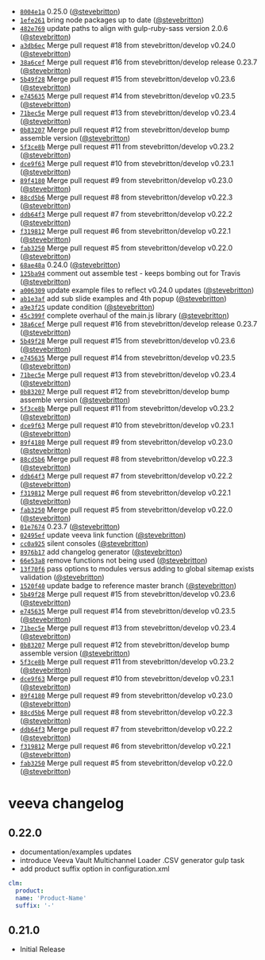 * [`8004e1a`](https://github.com/stevebritton/veeva/commit/8004e1a4ecacc4f8e70e668673b8d0e0f5e07230)
  0.25.0
  ([@stevebritton](https://github.com/stevebritton))
* [`1efe261`](https://github.com/stevebritton/veeva/commit/1efe26175edc1d3ef34f461dd789454270697ba3)
  bring node packages up to date
  ([@stevebritton](https://github.com/stevebritton))
* [`482e769`](https://github.com/stevebritton/veeva/commit/482e769bc9129af493c061ef7f6ba1dca12b5cf5)
  update paths to align with gulp-ruby-sass version 2.0.6
  ([@stevebritton](https://github.com/stevebritton))
* [`a3db6ec`](https://github.com/stevebritton/veeva/commit/a3db6ec1642b97466f12e54443efb751025e4b1c)
  Merge pull request #18 from stevebritton/develop
  v0.24.0
  ([@stevebritton](https://github.com/stevebritton))
* [`38a6cef`](https://github.com/stevebritton/veeva/commit/38a6cef17ad66f68a23a74f05599a1718bbb0a9a)
  Merge pull request #16 from stevebritton/develop
  release 0.23.7
  ([@stevebritton](https://github.com/stevebritton))
* [`5b49f28`](https://github.com/stevebritton/veeva/commit/5b49f286273c1af94ec3e1fac37c9c05a234065e)
  Merge pull request #15 from stevebritton/develop
  v0.23.6
  ([@stevebritton](https://github.com/stevebritton))
* [`e745635`](https://github.com/stevebritton/veeva/commit/e7456357405e00c1b0e996b9dde013ae417b4acc)
  Merge pull request #14 from stevebritton/develop
  v0.23.5
  ([@stevebritton](https://github.com/stevebritton))
* [`71bec5e`](https://github.com/stevebritton/veeva/commit/71bec5e0484824730394c4da3fbdc8197fd33ce7)
  Merge pull request #13 from stevebritton/develop
  v0.23.4
  ([@stevebritton](https://github.com/stevebritton))
* [`0b83207`](https://github.com/stevebritton/veeva/commit/0b83207ecda4cb972b8794b2c6baeedded8fcce0)
  Merge pull request #12 from stevebritton/develop
  bump assemble version
  ([@stevebritton](https://github.com/stevebritton))
* [`5f3ce8b`](https://github.com/stevebritton/veeva/commit/5f3ce8b9694337fb3a51d114fd5492d311e4edb2)
  Merge pull request #11 from stevebritton/develop
  v0.23.2
  ([@stevebritton](https://github.com/stevebritton))
* [`dce9f63`](https://github.com/stevebritton/veeva/commit/dce9f63647c8ee6868cda957162a8519751a914d)
  Merge pull request #10 from stevebritton/develop
  v0.23.1
  ([@stevebritton](https://github.com/stevebritton))
* [`89f4180`](https://github.com/stevebritton/veeva/commit/89f41800da2e9a96a5bbfab56b5e5224c3364591)
  Merge pull request #9 from stevebritton/develop
  v0.23.0
  ([@stevebritton](https://github.com/stevebritton))
* [`88cd5b6`](https://github.com/stevebritton/veeva/commit/88cd5b6667dd3a2caf66a50c4a3beee2f72d8b1a)
  Merge pull request #8 from stevebritton/develop
  v0.22.3
  ([@stevebritton](https://github.com/stevebritton))
* [`ddb64f3`](https://github.com/stevebritton/veeva/commit/ddb64f36614587e777303abb29747050f6f363b6)
  Merge pull request #7 from stevebritton/develop
  v0.22.2
  ([@stevebritton](https://github.com/stevebritton))
* [`f319812`](https://github.com/stevebritton/veeva/commit/f319812e1c86add36eb6a9c6172848c3a5303cd9)
  Merge pull request #6 from stevebritton/develop
  v0.22.1
  ([@stevebritton](https://github.com/stevebritton))
* [`fab3250`](https://github.com/stevebritton/veeva/commit/fab32504f9dac66216b7ab298b2290d928eb3d06)
  Merge pull request #5 from stevebritton/develop
  v0.22.0
  ([@stevebritton](https://github.com/stevebritton))
* [`68ae48a`](https://github.com/stevebritton/veeva/commit/68ae48a9efe516a2d106d47b3eb99dfcc23ff496)
  0.24.0
  ([@stevebritton](https://github.com/stevebritton))
* [`125ba94`](https://github.com/stevebritton/veeva/commit/125ba94690536e155012987488eb3a30767e55b9)
  comment out assemble test - keeps bombing out for Travis
  ([@stevebritton](https://github.com/stevebritton))
* [`a006309`](https://github.com/stevebritton/veeva/commit/a0063098a89aaeb9caabe051ca66f1ce4e616cdf)
  update example files to reflect v0.24.0 updates
  ([@stevebritton](https://github.com/stevebritton))
* [`ab1e3af`](https://github.com/stevebritton/veeva/commit/ab1e3af09a55d98bb7e47f1723bcf9c18eeac0cc)
  add sub slide examples and 4th popup
  ([@stevebritton](https://github.com/stevebritton))
* [`a9e3f25`](https://github.com/stevebritton/veeva/commit/a9e3f25292fb043fa91bed684bc5b23beccf39b9)
  update condition
  ([@stevebritton](https://github.com/stevebritton))
* [`45c399f`](https://github.com/stevebritton/veeva/commit/45c399f395dfdb8b64faf3ed67d5e7a1d842dd1a)
  complete overhaul of the main.js library
  ([@stevebritton](https://github.com/stevebritton))
* [`38a6cef`](https://github.com/stevebritton/veeva/commit/38a6cef17ad66f68a23a74f05599a1718bbb0a9a)
  Merge pull request #16 from stevebritton/develop
  release 0.23.7
  ([@stevebritton](https://github.com/stevebritton))
* [`5b49f28`](https://github.com/stevebritton/veeva/commit/5b49f286273c1af94ec3e1fac37c9c05a234065e)
  Merge pull request #15 from stevebritton/develop
  v0.23.6
  ([@stevebritton](https://github.com/stevebritton))
* [`e745635`](https://github.com/stevebritton/veeva/commit/e7456357405e00c1b0e996b9dde013ae417b4acc)
  Merge pull request #14 from stevebritton/develop
  v0.23.5
  ([@stevebritton](https://github.com/stevebritton))
* [`71bec5e`](https://github.com/stevebritton/veeva/commit/71bec5e0484824730394c4da3fbdc8197fd33ce7)
  Merge pull request #13 from stevebritton/develop
  v0.23.4
  ([@stevebritton](https://github.com/stevebritton))
* [`0b83207`](https://github.com/stevebritton/veeva/commit/0b83207ecda4cb972b8794b2c6baeedded8fcce0)
  Merge pull request #12 from stevebritton/develop
  bump assemble version
  ([@stevebritton](https://github.com/stevebritton))
* [`5f3ce8b`](https://github.com/stevebritton/veeva/commit/5f3ce8b9694337fb3a51d114fd5492d311e4edb2)
  Merge pull request #11 from stevebritton/develop
  v0.23.2
  ([@stevebritton](https://github.com/stevebritton))
* [`dce9f63`](https://github.com/stevebritton/veeva/commit/dce9f63647c8ee6868cda957162a8519751a914d)
  Merge pull request #10 from stevebritton/develop
  v0.23.1
  ([@stevebritton](https://github.com/stevebritton))
* [`89f4180`](https://github.com/stevebritton/veeva/commit/89f41800da2e9a96a5bbfab56b5e5224c3364591)
  Merge pull request #9 from stevebritton/develop
  v0.23.0
  ([@stevebritton](https://github.com/stevebritton))
* [`88cd5b6`](https://github.com/stevebritton/veeva/commit/88cd5b6667dd3a2caf66a50c4a3beee2f72d8b1a)
  Merge pull request #8 from stevebritton/develop
  v0.22.3
  ([@stevebritton](https://github.com/stevebritton))
* [`ddb64f3`](https://github.com/stevebritton/veeva/commit/ddb64f36614587e777303abb29747050f6f363b6)
  Merge pull request #7 from stevebritton/develop
  v0.22.2
  ([@stevebritton](https://github.com/stevebritton))
* [`f319812`](https://github.com/stevebritton/veeva/commit/f319812e1c86add36eb6a9c6172848c3a5303cd9)
  Merge pull request #6 from stevebritton/develop
  v0.22.1
  ([@stevebritton](https://github.com/stevebritton))
* [`fab3250`](https://github.com/stevebritton/veeva/commit/fab32504f9dac66216b7ab298b2290d928eb3d06)
  Merge pull request #5 from stevebritton/develop
  v0.22.0
  ([@stevebritton](https://github.com/stevebritton))
* [`01e7674`](https://github.com/stevebritton/veeva/commit/01e7674be2dd9a898790470530439e94ecdd8d9a)
  0.23.7
  ([@stevebritton](https://github.com/stevebritton))
* [`02495ef`](https://github.com/stevebritton/veeva/commit/02495efd8f6a2f51d4fe8554f2846c360e6f9e6a)
  update veeva link function
  ([@stevebritton](https://github.com/stevebritton))
* [`cc0a925`](https://github.com/stevebritton/veeva/commit/cc0a925fb097edb33f4078b63cdd9afe346e175c)
  silent consoles
  ([@stevebritton](https://github.com/stevebritton))
* [`8976b17`](https://github.com/stevebritton/veeva/commit/8976b17d0fb7abc52400e7652b566073d9050bc4)
  add changelog generator
  ([@stevebritton](https://github.com/stevebritton))
* [`66e53a8`](https://github.com/stevebritton/veeva/commit/66e53a808b69943ad358d822d94c3b2d62263aa6)
  remove functions not being used
  ([@stevebritton](https://github.com/stevebritton))
* [`13f70f6`](https://github.com/stevebritton/veeva/commit/13f70f66311d5c556ed2464226aaf591e3dce0b4)
  pass options to modules versus adding to global sitemap exists validation
  ([@stevebritton](https://github.com/stevebritton))
* [`1520f40`](https://github.com/stevebritton/veeva/commit/1520f40cb9ae410ebe8a7e5fc2f157649efc76f0)
  update badge to reference master branch
  ([@stevebritton](https://github.com/stevebritton))
* [`5b49f28`](https://github.com/stevebritton/veeva/commit/5b49f286273c1af94ec3e1fac37c9c05a234065e)
  Merge pull request #15 from stevebritton/develop
  v0.23.6
  ([@stevebritton](https://github.com/stevebritton))
* [`e745635`](https://github.com/stevebritton/veeva/commit/e7456357405e00c1b0e996b9dde013ae417b4acc)
  Merge pull request #14 from stevebritton/develop
  v0.23.5
  ([@stevebritton](https://github.com/stevebritton))
* [`71bec5e`](https://github.com/stevebritton/veeva/commit/71bec5e0484824730394c4da3fbdc8197fd33ce7)
  Merge pull request #13 from stevebritton/develop
  v0.23.4
  ([@stevebritton](https://github.com/stevebritton))
* [`0b83207`](https://github.com/stevebritton/veeva/commit/0b83207ecda4cb972b8794b2c6baeedded8fcce0)
  Merge pull request #12 from stevebritton/develop
  bump assemble version
  ([@stevebritton](https://github.com/stevebritton))
* [`5f3ce8b`](https://github.com/stevebritton/veeva/commit/5f3ce8b9694337fb3a51d114fd5492d311e4edb2)
  Merge pull request #11 from stevebritton/develop
  v0.23.2
  ([@stevebritton](https://github.com/stevebritton))
* [`dce9f63`](https://github.com/stevebritton/veeva/commit/dce9f63647c8ee6868cda957162a8519751a914d)
  Merge pull request #10 from stevebritton/develop
  v0.23.1
  ([@stevebritton](https://github.com/stevebritton))
* [`89f4180`](https://github.com/stevebritton/veeva/commit/89f41800da2e9a96a5bbfab56b5e5224c3364591)
  Merge pull request #9 from stevebritton/develop
  v0.23.0
  ([@stevebritton](https://github.com/stevebritton))
* [`88cd5b6`](https://github.com/stevebritton/veeva/commit/88cd5b6667dd3a2caf66a50c4a3beee2f72d8b1a)
  Merge pull request #8 from stevebritton/develop
  v0.22.3
  ([@stevebritton](https://github.com/stevebritton))
* [`ddb64f3`](https://github.com/stevebritton/veeva/commit/ddb64f36614587e777303abb29747050f6f363b6)
  Merge pull request #7 from stevebritton/develop
  v0.22.2
  ([@stevebritton](https://github.com/stevebritton))
* [`f319812`](https://github.com/stevebritton/veeva/commit/f319812e1c86add36eb6a9c6172848c3a5303cd9)
  Merge pull request #6 from stevebritton/develop
  v0.22.1
  ([@stevebritton](https://github.com/stevebritton))
* [`fab3250`](https://github.com/stevebritton/veeva/commit/fab32504f9dac66216b7ab298b2290d928eb3d06)
  Merge pull request #5 from stevebritton/develop
  v0.22.0
  ([@stevebritton](https://github.com/stevebritton))
# veeva changelog

## 0.22.0

- documentation/examples updates
- introduce Veeva Vault Multichannel Loader .CSV generator gulp task
- add product suffix option in configuration.xml
```yml
clm:
  product:
  name: 'Product-Name'
  suffix: '-'
```


## 0.21.0

- Initial Release

